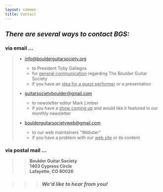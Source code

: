 ```yaml
---
layout: common
title: Contact
---
```


## _There are several ways to contact BGS:_ ##

### via email ... ###

> * [info@boulderguitarsociety.org](mailto:info@boulderguitarsociety.org)
>   - to President Toby Gallegos
>   - for <ins>general communication</ins> regarding The Boulder Guitar Society
>   - if you have an <ins>idea for a guest performer</ins> or a presentation
>
> * [guitarsocietyboulder@gmail.com](mailto:guitarsocietyboulder@gmail.com)
>   - to newsletter editor Mark Limber
>   - if you have a <ins>show coming up</ins> and would like it featured in our monthly newsletter
>
> * [boulderguitarsocietyweb@gmail.com](mailto:boulderguitarsocietyweb@gmail.com)
>   - to our web maintainers "Webster"
>   - if you have a problem with our <ins>web site</ins> or its content

### via postal mail ... ###
>>   __Boulder Guitar Society__  
>>   __1403 Cypress Circle__  
>>   __Lafayette, CO 80026__  
  

>>> ### _We'd like to hear from you!_ ###

